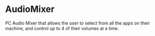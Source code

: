 # AudioMixer
PC Audio Mixer that allows the user to select from all the apps on their machine, and control up to 4 of their volumes at a time.
